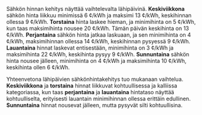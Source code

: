 Sähkön hinnan kehitys näyttää vaihtelevalta lähipäivinä. **Keskiviikkona** sähkön hinta liikkuu minimissä 6 ¢/kWh ja maksimi 13 ¢/kWh, keskihinnan ollessa 9 ¢/kWh. **Torstaina** hinta laskee hieman, ja minimihinta on 5 ¢/kWh, kun taas maksimihinta nousee 20 ¢/kWh. Tämän päivän keskihinta on 13 ¢/kWh. **Perjantaina** sähkön hinta jatkaa laskuaan, ja sen minimihinta on 4 ¢/kWh, maksimihinnan ollessa 14 ¢/kWh, keskihinnan pysyessä 9 ¢/kWh. **Lauantaina** hinnat laskevat entisestään, minimihinta on 3 ¢/kWh ja maksimihinta 22 ¢/kWh, keskihinta pysyy 9 ¢/kWh. **Sunnuntaina** sähkön hinta nousee jälleen, minimihinta on 4 ¢/kWh ja maksimihinta 10 ¢/kWh, keskihinta ollen 6 ¢/kWh.

Yhteenvetona lähipäivien sähkönhintakehitys tuo mukanaan vaihtelua. **Keskiviikkona** ja **torstaina** hinnat liikkuvat kohtuullisessa ja kalliissa kategoriassa, kun taas **perjantaina** ja **lauantaina** hintataso näyttää kohtuulliselta, erityisesti lauantain minimihinnan ollessa erittäin edullinen. **Sunnuntaina** hinnat nousevat jälleen, mutta pysyvät silti kohtuullisina.